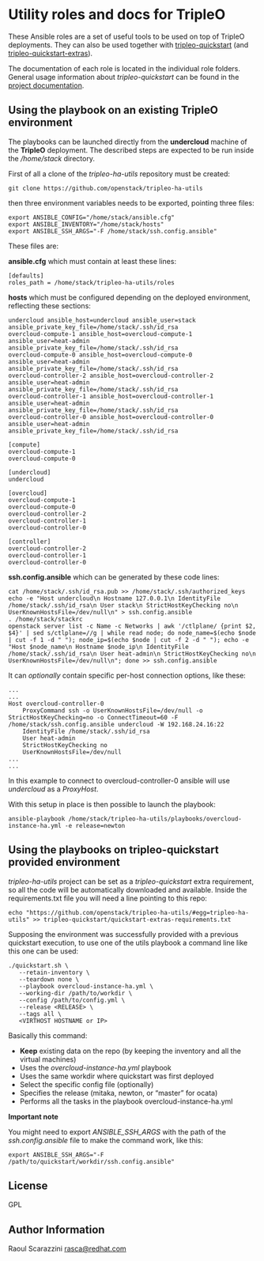 Utility roles and docs for TripleO
==================================

These Ansible roles are a set of useful tools to be used on top of TripleO
deployments. They can also be used together with
[tripleo-quickstart](https://github.com/openstack/tripleo-quickstart) (and
[tripleo-quickstart-extras](https://github.com/openstack/tripleo-quickstart-extras)).

The documentation of each role is located in the individual role folders.
General usage information about *tripleo-quickstart* can be found in the
[project documentation](http://docs.openstack.org/developer/tripleo-quickstart/).

Using the playbook on an existing TripleO environment
-----------------------------------------------------

The playbooks can be launched directly from the **undercloud** machine of the
**TripleO** deployment. The described steps are expected to be run inside the
*/home/stack* directory.

First of all a clone of the *tripleo-ha-utils* repository must be
created:

    git clone https://github.com/openstack/tripleo-ha-utils

then three environment variables needs to be exported, pointing three files:

    export ANSIBLE_CONFIG="/home/stack/ansible.cfg"
    export ANSIBLE_INVENTORY="/home/stack/hosts"
    export ANSIBLE_SSH_ARGS="-F /home/stack/ssh.config.ansible"

These files are:

**ansible.cfg** which must contain at least these lines:

    [defaults]
    roles_path = /home/stack/tripleo-ha-utils/roles

**hosts** which must be configured depending on the deployed environment,
reflecting these sections:

    undercloud ansible_host=undercloud ansible_user=stack ansible_private_key_file=/home/stack/.ssh/id_rsa
    overcloud-compute-1 ansible_host=overcloud-compute-1 ansible_user=heat-admin ansible_private_key_file=/home/stack/.ssh/id_rsa
    overcloud-compute-0 ansible_host=overcloud-compute-0 ansible_user=heat-admin ansible_private_key_file=/home/stack/.ssh/id_rsa
    overcloud-controller-2 ansible_host=overcloud-controller-2 ansible_user=heat-admin ansible_private_key_file=/home/stack/.ssh/id_rsa
    overcloud-controller-1 ansible_host=overcloud-controller-1 ansible_user=heat-admin ansible_private_key_file=/home/stack/.ssh/id_rsa
    overcloud-controller-0 ansible_host=overcloud-controller-0 ansible_user=heat-admin ansible_private_key_file=/home/stack/.ssh/id_rsa

    [compute]
    overcloud-compute-1
    overcloud-compute-0

    [undercloud]
    undercloud

    [overcloud]
    overcloud-compute-1
    overcloud-compute-0
    overcloud-controller-2
    overcloud-controller-1
    overcloud-controller-0

    [controller]
    overcloud-controller-2
    overcloud-controller-1
    overcloud-controller-0

**ssh.config.ansible** which can be generated by these code lines:

    cat /home/stack/.ssh/id_rsa.pub >> /home/stack/.ssh/authorized_keys
    echo -e "Host undercloud\n Hostname 127.0.0.1\n IdentityFile /home/stack/.ssh/id_rsa\n User stack\n StrictHostKeyChecking no\n UserKnownHostsFile=/dev/null\n" > ssh.config.ansible
    . /home/stack/stackrc
    openstack server list -c Name -c Networks | awk '/ctlplane/ {print $2, $4}' | sed s/ctlplane=//g | while read node; do node_name=$(echo $node | cut -f 1 -d " "); node_ip=$(echo $node | cut -f 2 -d " "); echo -e "Host $node_name\n Hostname $node_ip\n IdentityFile /home/stack/.ssh/id_rsa\n User heat-admin\n StrictHostKeyChecking no\n UserKnownHostsFile=/dev/null\n"; done >> ssh.config.ansible


It can *optionally* contain specific per-host connection options, like these:

    ...
    ...
    Host overcloud-controller-0
        ProxyCommand ssh -o UserKnownHostsFile=/dev/null -o StrictHostKeyChecking=no -o ConnectTimeout=60 -F /home/stack/ssh.config.ansible undercloud -W 192.168.24.16:22
        IdentityFile /home/stack/.ssh/id_rsa
        User heat-admin
        StrictHostKeyChecking no
        UserKnownHostsFile=/dev/null
    ...
    ...

In this example to connect to overcloud-controller-0 ansible will use
*undercloud* as a *ProxyHost*.

With this setup in place is then possible to launch the playbook:

    ansible-playbook /home/stack/tripleo-ha-utils/playbooks/overcloud-instance-ha.yml -e release=newton

Using the playbooks on tripleo-quickstart provided environment
--------------------------------------------------------------

*tripleo-ha-utils* project can be set as a *tripleo-quickstart*
extra requirement, so all the code will be automatically downloaded and
available.
Inside the requirements.txt file you will need a line pointing to this repo:

    echo "https://github.com/openstack/tripleo-ha-utils/#egg=tripleo-ha-utils" >> tripleo-quickstart/quickstart-extras-requirements.txt

Supposing the environment was successfully provided with a previous quickstart
execution, to use one of the utils playbook a command line like this one can be
used:

    ./quickstart.sh \
       --retain-inventory \
       --teardown none \
       --playbook overcloud-instance-ha.yml \
       --working-dir /path/to/workdir \
       --config /path/to/config.yml \
       --release <RELEASE> \
       --tags all \
       <VIRTHOST HOSTNAME or IP>

Basically this command:

- **Keep** existing data on the repo (by keeping the inventory and all the
  virtual machines)
- Uses the *overcloud-instance-ha.yml* playbook
- Uses the same workdir where quickstart was first deployed
- Select the specific config file (optionally)
- Specifies the release (mitaka, newton, or “master” for ocata)
- Performs all the tasks in the playbook overcloud-instance-ha.yml

**Important note**

You might need to export *ANSIBLE_SSH_ARGS* with the path of the
*ssh.config.ansible* file to make the command work, like this:

    export ANSIBLE_SSH_ARGS="-F /path/to/quickstart/workdir/ssh.config.ansible"

License
-------

GPL

Author Information
------------------

Raoul Scarazzini <rasca@redhat.com>
